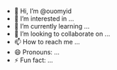 - 👋 Hi, I’m @ouomyid
- 👀 I’m interested in ...
- 🌱 I’m currently learning ...
- 💞️ I’m looking to collaborate on ...
- 📫 How to reach me ...
- 😄 Pronouns: ...
- ⚡ Fun fact: ...

<!---
ouomyid/ouomyid is a ✨ special ✨ repository because its `README.md` (this file) appears on your GitHub profile.
You can click the Preview link to take a look at your changes.
--->
